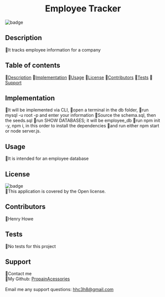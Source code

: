 
  <h1 align="center"> Employee Tracker</h1>

  ![badge](https://img.shields.io/badge/license-Open-brightgreen)<br />

  ## Description
  🐔It tracks employee information for a company

  ## Table of contents
  🐔[Description](#description)
  🐔[Implementation](#implementation)
  🐔[Usage](#usage)
  🐔[License](#license)
  🐔[Contributors](#contributors)
  🐔[Tests](#tests)
  🐔[Support](#support)

  ## Implementation
  🐔It will be implemented via CLI,
  🐔open a terminal in the db folder,
  🐔run mysql -u root -p and enter your information
  🐔Source the schema.sql, then the seeds.sql
  🐔run SHOW DATABASES; it will be employee_db
  🐔run npm init -y, npm i, in this order to install the dependencies
  🐔and run either npm start or node server.js.
  ## Usage
  🐔It is intended for an employee database

  ## License
  ![badge](https://img.shields.io/badge/license-Open-brightgreen)
  <br/>
  🐔This application is covered by the Open license.
  
  ## Contributors
  🐔Henry Howe

  ## Tests
  🐔No tests for this project

  ## Support
  🐔Contact me<br/>
  🐔My Github: [PropainAcessories](https://github.com/undefined)<br/>
  <br/>
  Email me any support questions: hhc3h8@gmail.com<br/>
[](Walkthrough.mp4)
